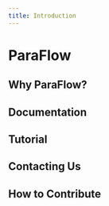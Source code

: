 ```yaml
---
title: Introduction
---
```


# ParaFlow

## Why ParaFlow?

## Documentation

## Tutorial

## Contacting Us

## How to Contribute